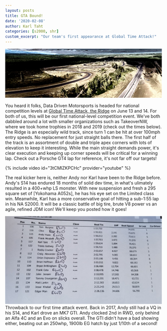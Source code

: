 ```yaml
---
layout: posts
title: GTA Bound!
date: '2020-02-08'
author: Karl Taht
categories: [s2000, shr]
custom_excerpt: "Our team's first appearance at Global Time Attack!"
---
```


![theridge](/images/2020/ridge.jpg)

You heard it folks, Data Driven Motorsports is headed for national competition levels
at [Global Time Attack, the Ridge] on June 13 and 14. For both of us, this will be 
our first national-level competition event. We've both dabbled around a lot with 
smaller organizations such as TakeoverNW, where we took home trophies in 2018 and 2019 (check out the times below). The Ridge is an especially wild track, since turn 1 can be hit at
over 100mph entry speeds. No replacement for just straight balls there. The first
half of the track is an assortment of double and triple apex corners with lots of elevation to 
keep it interesting. While the main straight demands power, it's clear execution
and keeping up corner speeds will be critical for a winning lap. Check out a Porsche
GT4 lap for reference, it's not far off our targets!

[Global Time Attack]: https://globaltimeattack.com/

{% include video id="3tCMlZKPCHc" provider="youtube" %}


The real kicker here is, neither Andy nor Karl have been to the Ridge
before. Andy's S14 has endured 18 months of solid dev time, in what's ulimately resulted
in a 400+whp LS monster. With new suspension and fresh a 295 square set of [Yokohama A052s], he has his eye set on the Limited class win. Meanwhile, Karl has a more conservative goal of hitting a sub-1:55 lap in his NA S2000. It will be a classic battle of big tire, brute V8 power vs an 
agile, refined JDM icon!  We'll keep you posted how it goes!

[Yokohama A052]: https://www.tirerack.com/tires/tires.jsp?tireMake=Yokohama&tireModel=ADVAN+A052

![timeslip](/images/2020/throwback.jpg)
Throwback to our first time attack event. Back in 2017, Andy still had a VQ in his S14, 
and Karl drove an MK7 GTI. Andy clocked 2nd in RWD, only behind an Alfa 4C and an Evo on slicks overall. The GTI didn't have a bad showing either, beating out an 250whp, 1900lb EG hatch by
just 1/10th of a second!


 [Global Time Attack, The Ridge]: https://globaltimeattack.com/events/gta-the-ridge-motorsports-park-2020/
